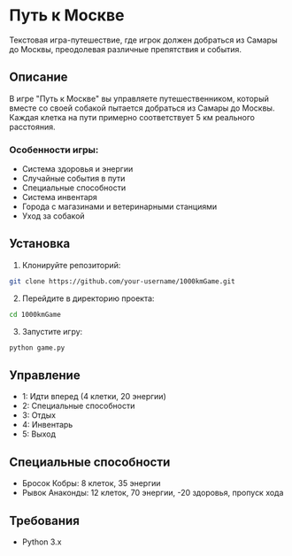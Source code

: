 # Путь к Москве

Текстовая игра-путешествие, где игрок должен добраться из Самары до Москвы, преодолевая различные препятствия и события.

## Описание

В игре "Путь к Москве" вы управляете путешественником, который вместе со своей собакой пытается добраться из Самары до Москвы. Каждая клетка на пути примерно соответствует 5 км реального расстояния.

### Особенности игры:
- Система здоровья и энергии
- Случайные события в пути
- Специальные способности
- Система инвентаря
- Города с магазинами и ветеринарными станциями
- Уход за собакой

## Установка

1. Клонируйте репозиторий:
```bash
git clone https://github.com/your-username/1000kmGame.git
```

2. Перейдите в директорию проекта:
```bash
cd 1000kmGame
```

3. Запустите игру:
```bash
python game.py
```

## Управление

- 1: Идти вперед (4 клетки, 20 энергии)
- 2: Специальные способности
- 3: Отдых
- 4: Инвентарь
- 5: Выход

## Специальные способности

- Бросок Кобры: 8 клеток, 35 энергии
- Рывок Анаконды: 12 клеток, 70 энергии, -20 здоровья, пропуск хода

## Требования

- Python 3.x 
